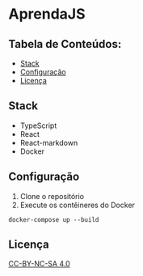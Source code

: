 # AprendaJS

## Tabela de Conteúdos:

- [Stack](#stack)
- [Configuração](#configuracao)
- [Licença](#licenca)

## Stack

- TypeScript
- React
- React-markdown
- Docker

## Configuração

1.  Clone o repositório
2.  Execute os contêineres do Docker
```
docker-compose up --build
```

## Licença

[CC-BY-NC-SA 4.0](./LICENSE)
